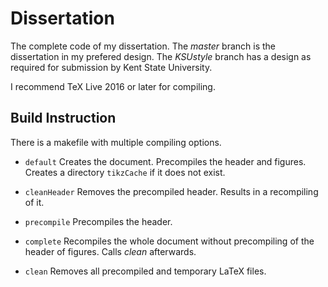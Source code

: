 # Dissertation

The complete code of my dissertation.
The *master* branch is the dissertation in my prefered design.
The *KSUstyle* branch has a design as required for submission by Kent State University.

I recommend TeX Live 2016 or later for compiling.

## Build Instruction

There is a makefile with multiple compiling options.

- `default`
  Creates the document.
  Precompiles the header and figures.
  Creates a directory `tikzCache` if it does not exist.

- `cleanHeader`
  Removes the precompiled header.
  Results in a recompiling of it.

- `precompile`
  Precompiles the header.

- `complete`
  Recompiles the whole document without precompiling of the header of figures.
  Calls *clean* afterwards.

- `clean`
  Removes all precompiled and temporary LaTeX files.
